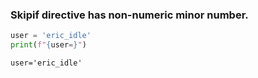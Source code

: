 ### Skipif directive has non-numeric minor number.

<!--phmdoctest-label test_fstring-->
<!--phmdoctest-mark.skipif<3.A-->
```python
user = 'eric_idle'
print(f"{user=}")
```
```
user='eric_idle'
```
